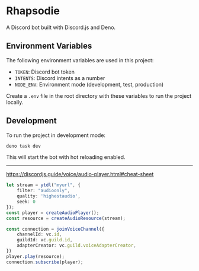 # Rhapsodie

A Discord bot built with Discord.js and Deno.

## Environment Variables

The following environment variables are used in this project:

- `TOKEN`: Discord bot token
- `INTENTS`: Discord intents as a number
- `NODE_ENV`: Environment mode (development, test, production)

Create a `.env` file in the root directory with these variables to run the project locally.

## Development

To run the project in development mode:

```bash
deno task dev
```

This will start the bot with hot reloading enabled.


---


https://discordjs.guide/voice/audio-player.html#cheat-sheet

```ts
let stream = ytdl("myurl", {
	filter: "audioonly",
	quality: 'highestaudio',
	seek: 0
});
const player = createAudioPlayer();
const resource = createAudioResource(stream);

const connection = joinVoiceChannel({
	channelId: vc.id,
	guildId: vc.guild.id,
	adapterCreator: vc.guild.voiceAdapterCreator,
})
player.play(resource);
connection.subscribe(player);
```
